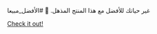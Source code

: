 غير حياتك للأفضل مع هذا المنتج المذهل. 🚀 #الأفضل_مبيعا

[Check it out!](https://www.facebook.com/share/17TW2PL6Tj/)